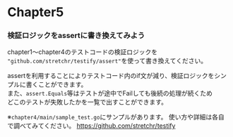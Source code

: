 # Chapter5
### 検証ロジックをassertに書き換えてみよう
chapter1〜chapter4のテストコードの検証ロジックを  
`"github.com/stretchr/testify/assert"`を使って書き換えてください。  

assertを利用することによりテストコード内のif文が減り、検証ロジックをシンプルに書くことができます。  
また、`assert.Equals`等はテストが途中でFailしても後続の処理が続くため  
どこのテストが失敗したかを一覧で出すことができます。

※`chapter4/main/sample_test.go`にサンプルがあります。 
使い方や詳細は各自で調べてみてください。
https://github.com/stretchr/testify
